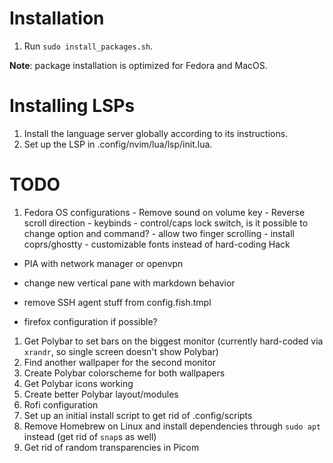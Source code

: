 # Installation

1. Run `sudo install_packages.sh`.

**Note**: package installation is optimized for Fedora and MacOS. 

# Installing LSPs

1. Install the language server globally according to its instructions.
2. Set up the LSP in .config/nvim/lua/lsp/init.lua.

# TODO

1. Fedora OS configurations
        - Remove sound on volume key
        - Reverse scroll direction
        - keybinds - control/caps lock switch, is it possible to change option and command?
        - allow two finger scrolling
        - install coprs/ghostty
        - customizable fonts instead of hard-coding Hack


- PIA with network manager or openvpn

- change new vertical pane with markdown behavior
- remove SSH agent stuff from config.fish.tmpl
- firefox configuration if possible?

1. Get Polybar to set bars on the biggest monitor (currently hard-coded via `xrandr`, so single screen doesn't show Polybar)
1. Find another wallpaper for the second monitor
1. Create Polybar colorscheme for both wallpapers
1. Get Polybar icons working
1. Create better Polybar layout/modules
1. Rofi configuration
1. Set up an initial install script to get rid of .config/scripts  
1. Remove Homebrew on Linux and install dependencies through `sudo apt` instead (get rid of `snap`s as well)
1. Get rid of random transparencies in Picom 
